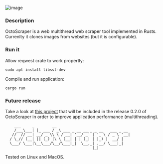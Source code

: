 ![image](https://user-images.githubusercontent.com/6343630/228604051-053b9cbf-6d3d-4882-b041-fceb17250bae.png)

### Description
OctoScraper is a web multithread web scraper tool implemented in Rusts. Currenlty it clones images from websites (but it is configurable).

### Run it
Allow reqwest crate to work propertly:
```
sudo apt install libssl-dev
```

Compile and run application:
```
cargo run
```

### Future release
Take a look at [this project](https://github.com/goto-eof/rust-multithread-sample-tokio) that will be included in the release 0.2.0 of OctoScraper in order to improve application performance (multithreading). 

```
    ___     _        __                                
    /___\___| |_ ___ / _\ ___ _ __ __ _ _ __   ___ _ __ 
   //  // __| __/ _ \\ \ / __| '__/ _` | '_ \ / _ \ '__|
  / \_// (__| || (_) |\ \ (__| | | (_| | |_) |  __/ |   
  \___/ \___|\__\___/\__/\___|_|  \__,_| .__/ \___|_|   
                                       |_|              
```    


Tested on Linux and MacOS.
